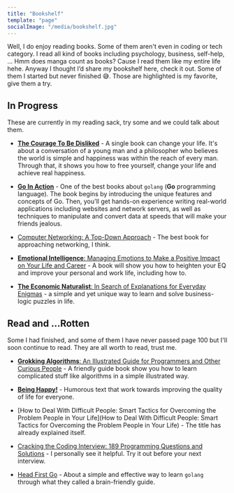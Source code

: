 ```yaml
---
title: "Bookshelf"
template: "page"
socialImage: "/media/bookshelf.jpg"
---
```


Well, I do enjoy reading books. Some of them aren't even in coding or tech category. I read all kind of books including psychology, business, self-help, ... Hmm does manga count as books? Cause I read them like my entire life hehe. Anyway I thought I’d share my bookshelf here, check it out. Some of them I started but never finished 😅. Those are highlighted is my favorite, give them a try.

## In Progress

These are currently in my reading sack, try some and we could talk about them.

- [**The Courage To Be Disliked**](https://www.amazon.com/Courage-Be-Disliked-yourself-happiness-ebook/dp/B074TWG8V7) - A single book can change your life. It's about a conversation of a young man and a philosopher who believes the world is simple and happiness was within the reach of every man. Through that, it shows you how to free yourself, change your life and achieve real happiness.

- [**Go In Action**](https://www.amazon.com/Go-Action-William-Kennedy/dp/1617291781) - One of the best books about `golang` (**Go** programming language). The book begins by introducing the unique features and concepts of Go. Then, you'll get hands-on experience writing real-world applications including websites and network servers, as well as techniques to manipulate and convert data at speeds that will make your friends jealous.

- [Computer Networking: A Top-Down Approach](https://www.amazon.com/Computer-Networking-Top-Down-Approach-6th/dp/0132856204) - The best book for approaching networking, I think.

- [**Emotional Intelligence**: Managing Emotions to Make a Positive Impact on Your Life and Career](https://www.amazon.com/Emotional-Intelligence-Managing-Emotions-Positive-ebook/dp/B00LSMNRQ8) - A book will show you how to heighten your EQ and improve your personal and work life, including how to.

- [**The Economic Naturalist**: In Search of Explanations for Everyday Enigmas](https://www.amazon.com/Economic-Naturalist-Explanations-Everyday-Enigmas/dp/0465003575) - a simple and yet unique way to learn and solve business-logic puzzles in life.

## Read and ...Rotten

Some I had finished, and some of them I have never passed page 100 but I'll soon continue to read. They are all worth to read, trust me.

- [**Grokking Algorithms**: An Illustrated Guide for Programmers and Other Curious People](https://www.amazon.com/Grokking-Algorithms-illustrated-programmers-curious/dp/1617292230) - A friendly guide book show you how to learn complicated stuff like algorithms in a simple illustrated way.

- [**Being Happy!**](https://www.amazon.com/Being-Happy-Andrew-Matthews/dp/0843128682) - Humorous text that work towards improving the quality of life for everyone.

- [How to Deal With Difficult People: Smart Tactics for Overcoming the Problem People in Your Life](How to Deal With Difficult People: Smart Tactics for Overcoming the Problem People in Your Life) - The title has already explained itself.

- [Cracking the Coding Interview: 189 Programming Questions and Solutions](https://www.amazon.com/Cracking-Coding-Interview-Programming-Questions/dp/0984782850) - I personally see it helpful. Try it out before your next interview.

- [Head First Go](https://www.amazon.com/Head-First-Go-Jay-McGavren/dp/1491969555/ref=pd_sbs_14_3/137-6301988-4493715?_encoding=UTF8&pd_rd_i=1491969555&pd_rd_r=bd0145ff-adb1-4cc3-bda0-dd8166b365f9&pd_rd_w=yIis0&pd_rd_wg=0tJYp&pf_rd_p=ed1e2146-ecfe-435e-b3b5-d79fa072fd58&pf_rd_r=GEA9Q9WJMQH0CCWMAWFJ&psc=1&refRID=GEA9Q9WJMQH0CCWMAWFJ) - About a simple and effective way to learn `golang` through what they called a brain-friendly guide.
